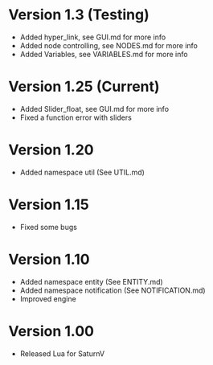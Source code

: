 # Version 1.3 (Testing)
- Added hyper_link, see GUI.md for more info
- Added node controlling, see NODES.md for more info
- Added Variables, see VARIABLES.md for more info


# Version 1.25 (Current)
- Added Slider_float, see GUI.md for more info
- Fixed a function error with sliders

# Version 1.20
- Added namespace util (See UTIL.md)


# Version 1.15
- Fixed some bugs


# Version 1.10
- Added namespace entity (See ENTITY.md)
- Added namespace notification (See NOTIFICATION.md)
- Improved engine

# Version 1.00
- Released Lua for SaturnV
